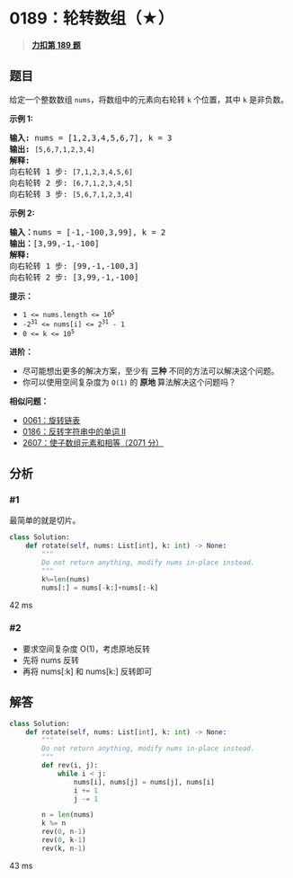 # 0189：轮转数组（★）


> <u>**[力扣第 189 题](https://leetcode.cn/problems/rotate-array/)**</u>

## 题目

<p>给定一个整数数组 <code>nums</code>，将数组中的元素向右轮转 <code>k</code><em> </em>个位置，其中 <code>k</code><em> </em>是非负数。</p>



<p><strong>示例 1:</strong></p>

<pre>
<strong>输入:</strong> nums = [1,2,3,4,5,6,7], k = 3
<strong>输出:</strong> <code>[5,6,7,1,2,3,4]</code>
<strong>解释:</strong>
向右轮转 1 步: <code>[7,1,2,3,4,5,6]</code>
向右轮转 2 步: <code>[6,7,1,2,3,4,5]
</code>向右轮转 3 步: <code>[5,6,7,1,2,3,4]</code>
</pre>

<p><strong>示例 2:</strong></p>

<pre>
<strong>输入：</strong>nums = [-1,-100,3,99], k = 2
<strong>输出：</strong>[3,99,-1,-100]
<strong>解释:</strong>
向右轮转 1 步: [99,-1,-100,3]
向右轮转 2 步: [3,99,-1,-100]</pre>



<p><strong>提示：</strong></p>

<ul>
<li><code>1 &lt;= nums.length &lt;= 10<sup>5</sup></code></li>
<li><code>-2<sup>31</sup> &lt;= nums[i] &lt;= 2<sup>31</sup> - 1</code></li>
<li><code>0 &lt;= k &lt;= 10<sup>5</sup></code></li>
</ul>



<p><strong>进阶：</strong></p>

<ul>
<li>尽可能想出更多的解决方案，至少有 <strong>三种</strong> 不同的方法可以解决这个问题。</li>
<li>你可以使用空间复杂度为 <code>O(1)</code> 的 <strong>原地 </strong>算法解决这个问题吗？</li>
</ul>


**相似问题：**
- [0061：旋转链表](/leetcode/0061)
- [0186：反转字符串中的单词 II](/leetcode/0186)
- [2607：使子数组元素和相等（2071 分）](/leetcode/2607)


## 分析

### #1

最简单的就是切片。
				
```python
class Solution:
    def rotate(self, nums: List[int], k: int) -> None:
        """
        Do not return anything, modify nums in-place instead.
        """
        k%=len(nums)
        nums[:] = nums[-k:]+nums[:-k]
```
42 ms

### #2

- 要求空间复杂度 O(1)，考虑原地反转
- 先将 nums 反转
- 再将 nums[:k] 和 nums[k:] 反转即可
 
## 解答

```python
class Solution:
    def rotate(self, nums: List[int], k: int) -> None:
        """
        Do not return anything, modify nums in-place instead.
        """
        def rev(i, j):
            while i < j:
                nums[i], nums[j] = nums[j], nums[i]
                i += 1
                j -= 1

        n = len(nums)
        k %= n
        rev(0, n-1)
        rev(0, k-1)
        rev(k, n-1)
```
43 ms



